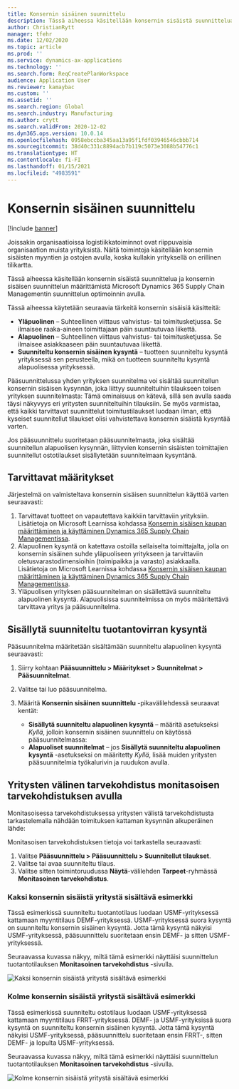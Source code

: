 ```yaml
---
title: Konsernin sisäinen suunnittelu
description: Tässä aiheessa käsitellään konsernin sisäistä suunnittelua ja konsernin sisäisen suunnittelun määrittämistä Microsoft Dynamics 365 Supply Chain Managementin suunnittelun optimoinnin avulla.
author: ChristianRytt
manager: tfehr
ms.date: 12/02/2020
ms.topic: article
ms.prod: ''
ms.service: dynamics-ax-applications
ms.technology: ''
ms.search.form: ReqCreatePlanWorkspace
audience: Application User
ms.reviewer: kamaybac
ms.custom: ''
ms.assetid: ''
ms.search.region: Global
ms.search.industry: Manufacturing
ms.author: crytt
ms.search.validFrom: 2020-12-02
ms.dyn365.ops.version: 10.0.14
ms.openlocfilehash: 0958ebccba345aa13a95f1fdf03946546cbbb714
ms.sourcegitcommit: 38d40c331c8894acb7b119c5073e3088b54776c1
ms.translationtype: HT
ms.contentlocale: fi-FI
ms.lasthandoff: 01/15/2021
ms.locfileid: "4983591"
---
```

# <a name="intercompany-planning"></a>Konsernin sisäinen suunnittelu

[!include [banner](../../includes/banner.md)]

Joissakin organisaatioissa logistiikkatoiminnot ovat riippuvaisia organisaation muista yrityksistä. Näitä toimintoja käsitellään konsernin sisäisten myyntien ja ostojen avulla, koska kullakin yrityksellä on erillinen tilikartta.

Tässä aiheessa käsitellään konsernin sisäistä suunnittelua ja konsernin sisäisen suunnittelun määrittämistä Microsoft Dynamics 365 Supply Chain Managementin suunnittelun optimoinnin avulla.

Tässä aiheessa käytetään seuraavia tärkeitä konsernin sisäisiä käsitteitä:

- **Yläpuolinen** – Suhteellinen viittaus vahvistus- tai toimitusketjussa. Se ilmaisee raaka-aineen toimittajaan päin suuntautuvaa liikettä.
- **Alapuolinen** – Suhteellinen viittaus vahvistus- tai toimitusketjussa. Se ilmaisee asiakkaaseen päin suuntautuvaa liikettä.
- **Suunniteltu konsernin sisäinen kysyntä** – tuotteen suunniteltu kysyntä yrityksessä sen perusteella, mikä on tuotteen suunniteltu kysyntä alapuolisessa yrityksessä.

Pääsuunnittelussa yhden yrityksen suunnitelma voi sisältää suunnitellun konsernin sisäisen kysynnän, joka liittyy suunniteltuihin tilaukseen toisen yrityksen suunnitelmasta: Tämä ominaisuus on kätevä, sillä sen avulla saada täysi näkyvyys eri yritysten suunniteltuihin tilauksiin. Se myös varmistaa, että kaikki tarvittavat suunnittelut toimitustilaukset luodaan ilman, että kyseiset suunnitellut tilaukset olisi vahvistettava konsernin sisäistä kysyntää varten.

Jos pääsuunnittelu suoritetaan pääsuunnitelmasta, joka sisältää suunnitellun alapuolisen kysynnän, liittyvien konsernin sisäisten toimittajien suunnitellut ostotilaukset sisällytetään suunnitelmaan kysyntänä.

## <a name="required-setup"></a>Tarvittavat määritykset

Järjestelmä on valmisteltava konsernin sisäisen suunnittelun käyttöä varten seuraavasti:

1. Tarvittavat tuotteet on vapautettava kaikkiin tarvittaviin yrityksiin. Lisätietoja on Microsoft Learnissa kohdassa [Konsernin sisäisen kaupan määrittäminen ja käyttäminen Dynamics 365 Supply Chain Managementissa](https://docs.microsoft.com/learn/modules/configure-use-intercompany-trade-dyn365-supply-chain-mgmt/).
1. Alapuolinen kysyntä on katettava ostoilla sellaiselta toimittajalta, jolla on konsernin sisäinen suhde yläpuoliseen yritykseen ja tarvittaviin oletusvarastodimensioihin (toimipaikka ja varasto) asiakkaalla. Lisätietoja on Microsoft Learnissa kohdassa [Konsernin sisäisen kaupan määrittäminen ja käyttäminen Dynamics 365 Supply Chain Managementissa](https://docs.microsoft.com/learn/modules/configure-use-intercompany-trade-dyn365-supply-chain-mgmt/).
1. Yläpuolisen yrityksen pääsuunnitelman on sisällettävä suunniteltu alapuolinen kysyntä. Alapuolisissa suunnitelmissa on myös määritettävä tarvittava yritys ja pääsuunnitelma.

## <a name="include-planned-downstream-demand"></a>Sisällytä suunniteltu tuotantovirran kysyntä

Pääsuunnitelma määritetään sisältämään suunniteltu alapuolinen kysyntä seuraavasti:

1. Siirry kohtaan **Pääsuunnittelu \> Määritykset \> Suunnitelmat \> Pääsuunnitelmat**.
1. Valitse tai luo pääsuunnitelma.
1. Määritä **Konsernin sisäinen suunnittelu** -pikavälilehdessä seuraavat kentät:

    - **Sisällytä suunniteltu alapuolinen kysyntä** – määritä asetukseksi *Kyllä*, jolloin konsernin sisäinen suunnittelu on käytössä pääsuunnitelmassa:
    - **Alapuoliset suunnitelmat** – jos **Sisällytä suunniteltu alapuolinen kysyntä** -asetukseksi on määritetty *Kyllä*, lisää muiden yritysten pääsuunnitelmia työkalurivin ja ruudukon avulla.

## <a name="peg-across-companies-by-using-multilevel-pegging"></a>Yritysten välinen tarvekohdistus monitasoisen tarvekohdistuksen avulla

Monitasoisessa tarvekohdistuksessa yritysten välistä tarvekohdistusta tarkastelemalla nähdään toimituksen kattaman kysynnän alkuperäinen lähde:

Monitasoisen tarvekohdistuksen tietoja voi tarkastella seuraavasti:

1. Valitse **Pääsuunnittelu \> Pääsuunnittelu \> Suunnitellut tilaukset**.
1. Valitse tai avaa suunniteltu tilaus.
1. Valitse sitten toimintoruudussa **Näytä**-välilehden **Tarpeet**-ryhmässä **Monitasoinen tarvekohdistus**.

### <a name="intercompany-example-that-involves-two-companies"></a>Kaksi konsernin sisäistä yritystä sisältävä esimerkki

Tässä esimerkissä suunniteltu tuotantotilaus luodaan USMF-yrityksessä kattamaan myyntitilaus DEMF-yrityksessä. USMF-yrityksessä suora kysyntä on suunniteltu konsernin sisäinen kysyntä. Jotta tämä kysyntä näkyisi USMF-yrityksessä, pääsuunnittelu suoritetaan ensin DEMF- ja sitten USMF-yrityksessä.

Seuraavassa kuvassa näkyy, miltä tämä esimerkki näyttäisi suunnittelun tuotantotilauksen **Monitasoinen tarvekohdistus** -sivulla.

![Kaksi konsernin sisäistä yritystä sisältävä esimerkki](media/IntercompanyPlanning1.png)

### <a name="intercompany-example-that-involves-three-companies"></a>Kolme konsernin sisäistä yritystä sisältävä esimerkki

Tässä esimerkissä suunniteltu ostotilaus luodaan USMF-yrityksessä kattamaan myyntitilaus FRRT-yrityksessä. DEMF- ja USMF-yrityksissä suora kysyntä on suunniteltu konsernin sisäinen kysyntä. Jotta tämä kysyntä näkyisi USMF-yrityksessä, pääsuunnittelu suoritetaan ensin FRRT-, sitten DEMF- ja lopulta USMF-yrityksessä.

Seuraavassa kuvassa näkyy, miltä tämä esimerkki näyttäisi suunnittelun tuotantotilauksen **Monitasoinen tarvekohdistus** -sivulla.

![Kolme konsernin sisäistä yritystä sisältävä esimerkki](media/IntercompanyPlanning2.png)
